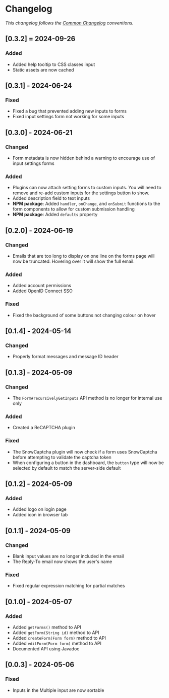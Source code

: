 # Changelog

_This changelog follows the [Common Changelog](https://common-changelog.org/) conventions._

## [0.3.2] = 2024-09-26

### Added

- Added help tooltip to CSS classes input
- Static assets are now cached

## [0.3.1] - 2024-06-24

### Fixed

- Fixed a bug that prevented adding new inputs to forms
- Fixed input settings form not working for some inputs

## [0.3.0] - 2024-06-21

### Changed

- Form metadata is now hidden behind a warning to encourage use of input settings forms

### Added

- Plugins can now attach setting forms to custom inputs. You will need to remove and re-add custom inputs for the settings button to show.
- Added description field to text inputs
- **NPM package**: Added `handler`, `onChange`, and `onSubmit` functions to the form components to allow for custom submission handling
- **NPM package**: Added `defaults` property

## [0.2.0] - 2024-06-19

### Changed

- Emails that are too long to display on one line on the forms page will now be truncated. Hovering over it will show the full email.

### Added

- Added account permissions
- Added OpenID Connect SSO

### Fixed

- Fixed the background of some buttons not changing colour on hover

## [0.1.4] - 2024-05-14

### Changed

- Properly format messages and message ID header

## [0.1.3] - 2024-05-09

### Changed

- The `Form#recursivelyGetInputs` API method is no longer for internal use only

### Added

- Created a ReCAPTCHA plugin

### Fixed

- The SnowCaptcha plugin will now check if a form uses SnowCaptcha before attempting to validate the captcha token
- When configuring a button in the dashboard, the `button` type will now be selected by default to match the server-side default

## [0.1.2] - 2024-05-09

### Added

- Added logo on login page
- Added icon in browser tab

## [0.1.1] - 2024-05-09

### Changed

- Blank input values are no longer included in the email
- The Reply-To email now shows the user's name

### Fixed

- Fixed regular expression matching for partial matches

## [0.1.0] - 2024-05-07

### Added

- Added `getForms()` method to API
- Added `getForm(String id)` method to API
- Added `createForm(Form form)` method to API
- Added `editForm(Form form)` method to API
- Documented API using Javadoc

## [0.0.3] - 2024-05-06

### Fixed

- Inputs in the Multiple input are now sortable